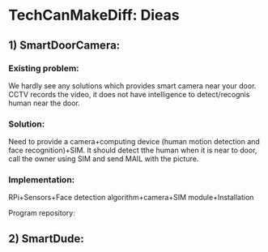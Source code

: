 <p>&nbsp;</p>
<h1>TechCanMakeDiff: Dieas</h1>
<h2>1) SmartDoorCamera:</h2>
<h3>Existing problem:</h3>
<p>We hardly see any solutions which provides smart camera near your door. CCTV records the video, it does not have intelligence to detect/recognis human near the door.</p>
<h3>Solution:</h3>
<p>Need to provide a camera+computing device (human motion detection and face recognition)+SIM. It should detect tthe human when it is near to door, call the owner using SIM and send MAIL with the picture.</p>
<h3>Implementation:</h3>
<p>RPi+Sensors+Face detection algorithm+camera+SIM module+Installation</p>
<p>Program repository:&nbsp;</p>
<h2>2) SmartDude:</h2>
<p>&nbsp;</p>
<h2>&nbsp;</h2>
